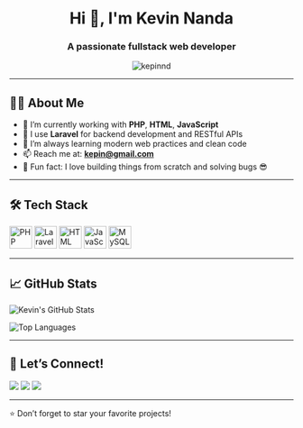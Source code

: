 <h1 align="center">Hi 👋, I'm Kevin Nanda</h1>
<h3 align="center">A passionate fullstack web developer</h3>

<p align="center">
  <img src="https://komarev.com/ghpvc/?username=kepinnd&label=Profile%20views&color=0e75b6&style=flat" alt="kepinnd" />
</p>

---

## 🧑‍💻 About Me

- 💬 I’m currently working with **PHP**, **HTML**, **JavaScript**
- 🔭 I use **Laravel** for backend development and RESTful APIs
- 🌱 I’m always learning modern web practices and clean code
- 📫 Reach me at: **kepin@gmail.com**
- 🧠 Fun fact: I love building things from scratch and solving bugs 😎

---

## 🛠️ Tech Stack

<p align="left">
  <img src="https://cdn.jsdelivr.net/gh/devicons/devicon/icons/php/php-original.svg" alt="PHP" width="40" height="40"/>
  <img src="https://cdn.jsdelivr.net/gh/devicons/devicon/icons/laravel/laravel-plain.svg" alt="Laravel" width="40" height="40"/>
  <img src="https://cdn.jsdelivr.net/gh/devicons/devicon/icons/html5/html5-original.svg" alt="HTML" width="40" height="40"/>
  <img src="https://cdn.jsdelivr.net/gh/devicons/devicon/icons/javascript/javascript-original.svg" alt="JavaScript" width="40" height="40"/>
  <img src="https://cdn.jsdelivr.net/gh/devicons/devicon/icons/mysql/mysql-original.svg" alt="MySQL" width="40" height="40"/>
</p>

---

## 📈 GitHub Stats

<p align="left">
  <img src="https://github-readme-stats.vercel.app/api?username=kepinnd&show_icons=true&theme=dark&hide_title=true" alt="Kevin's GitHub Stats"/>
</p>

<p align="left">
  <img src="https://github-readme-stats.vercel.app/api/top-langs/?username=kepinnd&layout=compact&theme=dark" alt="Top Languages"/>
</p>

---

## 🔗 Let’s Connect!

<p align="left">
  <a href="mailto:kepin@gmail.com"><img src="https://img.shields.io/badge/-Gmail-D14836?style=flat&logo=gmail&logoColor=white"/></a>
  <a href="https://linkedin.com/in/yourlinkedin" target="_blank"><img src="https://img.shields.io/badge/-LinkedIn-blue?style=flat&logo=linkedin&logoColor=white"/></a>
  <a href="https://twitter.com/yourtwitter" target="_blank"><img src="https://img.shields.io/badge/-Twitter-1DA1F2?style=flat&logo=twitter&logoColor=white"/></a>
</p>

---

⭐️ Don’t forget to star your favorite projects!
